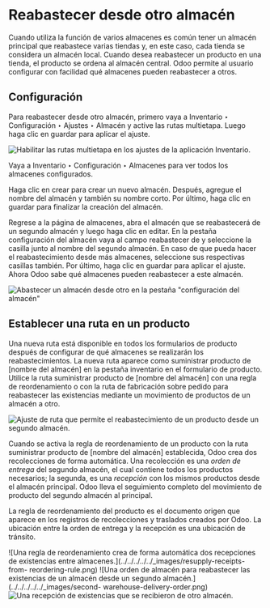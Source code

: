 # Reabastecer desde otro almacén

Cuando utiliza la función de varios almacenes es común tener un almacén
principal que reabastece varias tiendas y, en este caso, cada tienda se
considera un almacén local. Cuando desea reabastecer un producto en una
tienda, el producto se ordena al almacén central. Odoo permite al usuario
configurar con facilidad qué almacenes pueden reabastecer a otros.

## Configuración

Para reabastecer desde otro almacén, primero vaya a Inventario ‣ Configuración
‣ Ajustes ‣ Almacén y active las rutas multietapa. Luego haga clic en guardar
para aplicar el ajuste.

![Habilitar las rutas multietapa en los ajustes de la aplicación
Inventario.](../../../../../_images/virtual-warehouses-settings.png)

Vaya a Inventario ‣ Configuración ‣ Almacenes para ver todos los almacenes
configurados.

Haga clic en crear para crear un nuevo almacén. Después, agregue el nombre del
almacén y también su nombre corto. Por último, haga clic en guardar para
finalizar la creación del almacén.

Regrese a la página de almacenes, abra el almacén que se reabastecerá de un
segundo almacén y luego haga clic en editar. En la pestaña configuración del
almacén vaya al campo reabastecer de y seleccione la casilla junto al nombre
del segundo almacén. En caso de que pueda hacer el reabastecimiento desde más
almacenes, seleccione sus respectivas casillas también. Por último, haga clic
en guardar para aplicar el ajuste. Ahora Odoo sabe qué almacenes pueden
reabastecer a este almacén.

![Abastecer un almacén desde otro en la pestaña "configuración del
almacén"](../../../../../_images/resupply-from-second-warehouse.png)

## Establecer una ruta en un producto

Una nueva ruta está disponible en todos los formularios de producto después de
configurar de qué almacenes se realizarán los reabastecimientos. La nueva ruta
aparece como suministrar producto de [nombre del almacén] en la pestaña
inventario en el formulario de producto. Utilice la ruta suministrar producto
de [nombre del almacén] con una regla de reordenamiento o con la ruta de
fabricación sobre pedido para reabastecer las existencias mediante un
movimiento de productos de un almacén a otro.

![Ajuste de ruta que permite el reabastecimiento de un producto desde un
segundo almacén.](../../../../../_images/product-resupply-route-settings.png)

Cuando se activa la regla de reordenamiento de un producto con la ruta
suministrar producto de [nombre del almacén] establecida, Odoo crea dos
recolecciones de forma automática. Una recolección es una _orden de entrega_
del segundo almacén, el cual contiene todos los productos necesarios; la
segunda, es una _recepción_ con los mismos productos desde el almacén
principal. Odoo lleva el seguimiento completo del movimiento de producto del
segundo almacén al principal.

La regla de reordenamiento del producto es el documento origen que aparece en
los registros de recolecciones y traslados creados por Odoo. La ubicación
entre la orden de entrega y la recepción es una ubicación de tránsito.

![Una regla de reordenamiento crea de forma automática dos recepciones de
existencias entre almacenes.](../../../../../_images/resupply-receipts-from-
reordering-rule.png) ![Una orden de almacén para reabastecer las existencias
de un almacén desde un segundo almacén.](../../../../../_images/second-
warehouse-delivery-order.png) ![Una recepción de existencias que se recibieron
de otro almacén.](../../../../../_images/second-warehouse-stock-receipt.png)

